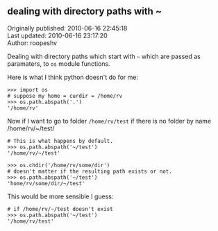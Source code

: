 ## dealing with directory paths with ~  
Originally published: 2010-06-16 22:45:18  
Last updated: 2010-06-16 23:17:20  
Author: roopeshv   
  
Dealing with directory paths which start with `~` which are passed as paramaters, to `os` module functions.

Here is what I think python doesn't do for me:

    >>> import os
    # suppose my home = curdir = /home/rv
    >>> os.path.abspath('.') 
    '/home/rv'

Now if I want to go to folder `/home/rv/test` if there is no folder by name 
/home/rv/~/test/

    # This is what happens by default.
    >>> os.path.abspath('~/test')
    '/home/rv/~/test'
    
    >>> os.chdir('/home/rv/some/dir')
    # doesn't matter if the resulting path exists or not.
    >>> os.path.abspath('~/test')
    'home/rv/some/dir/~/test'

This would be more sensible I guess:

    # if /home/rv/~/test doesn't exist
    >>> os.path.abspath('~/test')
    '/home/rv/test'